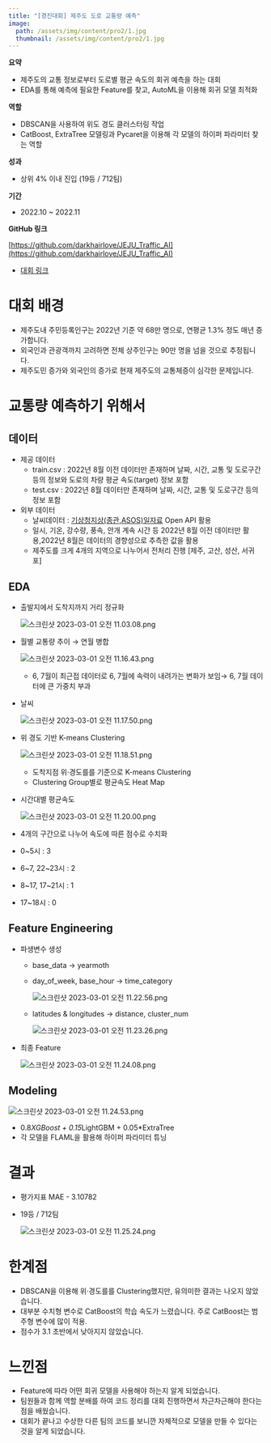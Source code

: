 ```yaml
---
title: "[경진대회] 제주도 도로 교통량 예측"
image: 
  path: /assets/img/content/pro2/1.jpg
  thumbnail: /assets/img/content/pro2/1.jpg
---
```



**요약**

- 제주도의 교통 정보로부터 도로별 평균 속도의 회귀 예측을 하는 대회
- EDA를 통해 예측에 필요한 Feature를 찾고, AutoML을 이용해 회귀 모델 최적화

**역할**

- DBSCAN을 사용하여 위도 경도 클러스터링 작업
- CatBoost, ExtraTree 모델링과 Pycaret을 이용해 각 모델의 하이퍼 파라미터 찾는 역할

**성과**

- 상위 4% 이내 진입 (19등 / 712팀)

**기간**

- 2022.10 ~ 2022.11

**GitHub 링크**

[https://github.com/darkhairlove/JEJU_Traffic_AI](https://github.com/darkhairlove/JEJU_Traffic_AI)

- [대회 링크](https://dacon.io/competitions/official/235985/overview/description)


# 대회 배경

- 제주도내 주민등록인구는 2022년 기준 약 68만 명으로, 연평균 1.3% 정도 매년 증가합니다.
- 외국인과 관광객까지 고려하면 전체 상주인구는 90만 명을 넘을 것으로 추정됩니다.
- 제주도민 증가와 외국인의 증가로 현재 제주도의 교통체증이 심각한 문제입니다.

# 교통량 예측하기 위해서

## 데이터

- 제공 데이터
    - train.csv : 2022년 8월 이전 데이터만 존재하며 날짜, 시간, 교통 및 도로구간 등의 정보와 도로의 차량 평균 속도(target) 정보 포함
    - test.csv : 2022년 8월 데이터만 존재하며 날짜, 시간, 교통 및 도로구간 등의 정보 포함
- 외부 데이터
    - 날씨데이터 : [기상청지상(종관,ASOS)일자료](https://data.kma.go.kr/data/grnd/selectAsosRltmList.do?pgmNo=36&tabNo=2#) Open API 활용
    - 일시, 기온, 강수량, 풍속, 안개 계속 시간 등
    2022년 8월 이전 데이터만 활용,2022년 8월은 데이터의 경향성으로 추측한 값을 활용
    - 제주도를 크게 4개의 지역으로 나누어서 전처리 진행
    [제주, 고산, 성산, 서귀포]

## EDA

- 출발지에서 도착지까지 거리 정규화
    
    ![스크린샷 2023-03-01 오전 11.03.08.png](/assets/img/content/pro2/2.png)
    
- 월별 교통량 추이 → 연월 병합
    
    ![스크린샷 2023-03-01 오전 11.16.43.png](/assets/img/content/pro2/3.png)
    
    - 6, 7월이 최근접 데이터로 6, 7월에 속력이 내려가는 변화가 보임→ 6, 7월 데이터에 큰 가중치 부과
- 날씨
    
    ![스크린샷 2023-03-01 오전 11.17.50.png](/assets/img/content/pro2/4.png)
    
- 위 경도 기반 K-means Clustering
    
    ![스크린샷 2023-03-01 오전 11.18.51.png](/assets/img/content/pro2/5.png)
    
    - 도착지점 위·경도를를 기준으로 K-means Clustering
    - Clustering Group별로 평균속도 Heat Map

- 시간대별 평균속도
    
    ![스크린샷 2023-03-01 오전 11.20.00.png](/assets/img/content/pro2/6.png)
    

- 4개의 구간으로 나누어 속도에 따른
점수로 수치화
- 0~5시 : 3
- 6~7, 22~23시 : 2
- 8~17, 17~21시 : 1
- 17~18시 : 0

## Feature Engineering

- 파생변수 생성
    - base_data → yearmoth
    - day_of_week, base_hour → time_category
        
        ![스크린샷 2023-03-01 오전 11.22.56.png](/assets/img/content/pro2/7.png)
        
    - latitudes & longitudes → distance, cluster_num
        
        ![스크린샷 2023-03-01 오전 11.23.26.png](/assets/img/content/pro2/8.png)
        
- 최종 Feature
    
    ![스크린샷 2023-03-01 오전 11.24.08.png](/assets/img/content/pro2/9.png)
    

## Modeling

![스크린샷 2023-03-01 오전 11.24.53.png](/assets/img/content/pro2/10.png)

- 0.8*XGBoost + 0.15*LightGBM + 0.05*ExtraTree
- 각 모델을 FLAML을 활용해 하이퍼 파라미터 튜닝

# 결과

- 평가지표 MAE - 3.10782
- 19등 / 712팀
    
    ![스크린샷 2023-03-01 오전 11.25.24.png](/assets/img/content/pro2/11.png)
    

# 한계점

- DBSCAN을 이용해 위·경도를를 Clustering했지만, 유의미한 결과는 나오지 않았습니다.
- 대부분 수치형 변수로 CatBoost의 학습 속도가 느렸습니다. 주로 CatBoost는 범주형 변수에 많이 적용.
- 점수가 3.1 초반에서 낮아지지 않았습니다.

# 느낀점

- Feature에 따라 어떤 회귀 모델을 사용해야 하는지 알게 되었습니다.
- 팀원들과 함께 역할 분배를 하여 코드 정리를 대회 진행하면서 차근차근해야 한다는 점을 배웠습니다.
- 대회가 끝나고 수상한 다른 팀의 코드를 보니깐 자체적으로 모델을 만들 수 있다는 것을 알게 되었습니다.
